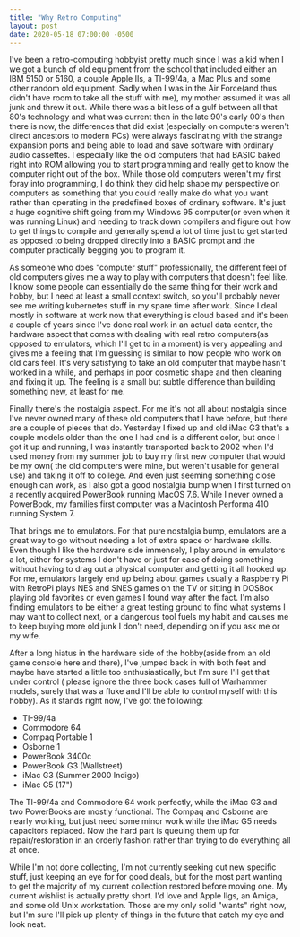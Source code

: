 ```yaml
---
title: "Why Retro Computing"
layout: post
date: 2020-05-18 07:00:00 -0500
---
```


I've been a retro-computing hobbyist pretty much since I was a kid when I we got a bunch of old equipment from the 
school that included either an IBM 5150 or 5160, a couple Apple IIs, a TI-99/4a, a Mac Plus and some other random old 
equipment. Sadly when I was in the Air Force(and thus didn't have room to take all the stuff with me), my mother assumed 
it was all junk and threw it out. While there was a bit less of a gulf between all that 80's technology and what was 
current then in the late 90's early 00's than there is now, the differences that did exist (especially on computers 
weren't direct ancestors to modern PCs) were always fascinating with the strange expansion ports and being able to load 
and save software with ordinary audio cassettes. I especially like the old computers that had BASIC baked right into 
ROM allowing you to start programming and really get to know the computer right out of the box. While those old 
computers weren't my first foray into programming, I do think they did help shape my perspective on computers as 
something that you could really make do what you want rather than operating in the predefined boxes of ordinary 
software. It's just a huge cognitive shift going from my Windows 95 computer(or even when it was running Linux) and 
needing to track down compilers and figure out how to get things to compile and generally spend a lot of time just to 
get started as opposed to being dropped directly into a BASIC prompt and the computer practically begging you to 
program it. 

As someone who does "computer stuff" professionally, the different feel of old computers gives me a way to play with 
computers that doesn't feel like. I know some people can essentially do the same thing for their work and hobby, but 
I need at least a small context switch, so you'll probably never see me writing kubernetes stuff in my spare time 
after work. Since I deal mostly in software at work now that everything is cloud based and it's been a couple of years 
since I've done real work in an actual data center, the hardware aspect that comes with dealing with real retro 
computers(as opposed to emulators, which I'll get to in a moment) is very appealing and gives me a feeling that I'm 
guessing is similar to how people who work on old cars feel. It's very satisfying to take an old computer that maybe 
hasn't worked in a while, and perhaps in poor cosmetic shape and then cleaning and fixing it up. The feeling is a small 
but subtle difference than building something new, at least for me. 

Finally there's the nostalgia aspect. For me it's not all about nostalgia since I've never owned many of these old 
computers that I have before, but there are a couple of pieces that do. Yesterday I fixed up and old iMac G3 that's 
a couple models older than the one I had and is a different color, but once I got it up and running, I was instantly 
transported back to 2002 when I'd used money from my summer job to buy my first new computer that would be my own( the 
old computers were mine, but weren't usable for general use) and taking it off to college. And even just seeming 
something close enough can work, as I also got a good nostalgia bump when I first turned on a recently acquired 
PowerBook running MacOS 7.6. While I never owned a PowerBook, my families first computer was a Macintosh Performa 410 
running System 7.

That brings me to emulators. For that pure nostalgia bump, emulators are a great way to go without needing a lot of 
extra space or hardware skills. Even though I like the hardware side immensely, I play around in emulators a lot, 
either for systems I don't have or just for ease of doing something without having to drag out a physical computer and 
getting it all hooked up. For me, emulators largely end up being about games usually a Raspberry Pi with RetroPi 
plays NES and SNES games on the TV or sitting in DOSBox playing old favorites or even games I found way after the fact. 
I'm also finding emulators to be either a great testing ground to find what systems I may want to collect next, or a 
dangerous tool fuels my habit and causes me to keep buying more old junk I don't need, depending on if you ask me or my 
wife. 

After a long hiatus in the hardware side of the hobby(aside from an old game console here and there), I've jumped back 
in with both feet and maybe have started a little too enthusiastically, but I'm sure I'll get that under control (
please ignore the three book cases full of Warhammer models, surely that was a fluke and I'll be able to control myself 
with this hobby). As it stands right now, I've got the following:

* TI-99/4a
* Commodore 64
* Compaq Portable 1
* Osborne 1
* PowerBook 3400c
* PowerBook G3 (Wallstreet)
* iMac G3 (Summer 2000 Indigo)
* iMac G5 (17")

The TI-99/4a and Commodore 64 work perfectly, while the iMac G3 and two PowerBooks are mostly functional. The Compaq 
and Osborne are nearly working, but just need some minor work while the iMac G5 needs capacitors replaced. Now the hard 
part is queuing them up for repair/restoration in an orderly fashion rather than trying to do everything all at once.

While I'm not done collecting, I'm not currently seeking out new specific stuff, just keeping an eye for for good deals, 
but for the most part wanting to get the majority of my current collection restored before moving one. My current 
wishlist is actually pretty short. I'd love and Apple IIgs, an Amiga, and some old Unix workstation. Those are my only 
solid "wants" right now, but I'm sure I'll pick up plenty of things in the future that catch my eye and look neat.

